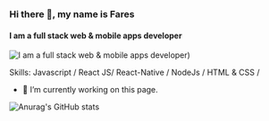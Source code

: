 ### Hi there 👋, my name is Fares
#### I am a full stack web & mobile apps developer
![I am a full stack web & mobile apps developer](https://media-exp1.licdn.com/dms/image/C4E16AQF_kh1Gc0oIUQ/profile-displaybackgroundimage-shrink_350_1400/0/1658762566924?e=1665014400&v=beta&t=moiDzZTnp__MR7bRSI72DgxHnFFavAsKEmN6b10Hfys))

Skills: Javascript / React JS/ React-Native / NodeJs / HTML & CSS / 

- 🔭 I’m currently working on this page. 





![Anurag's GitHub stats](https://github-readme-stats.vercel.app/api?username=faresharmali&count_private=true)
